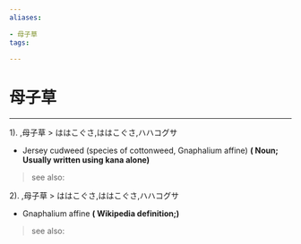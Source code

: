 ```yaml
---
aliases:
    
- 母子草
tags:
    
---
```


# 母子草
---
1).
,母子草 > ははこぐさ,ははこぐさ,ハハコグサ

- Jersey cudweed (species of cottonweed, Gnaphalium affine)
**( Noun; Usually written using kana alone)**
> see also: 
            
2).
,母子草 > ははこぐさ,ははこぐさ,ハハコグサ

- Gnaphalium affine
**( Wikipedia definition;)**
> see also: 
            
